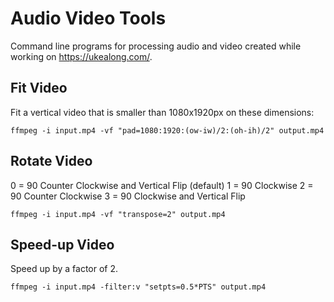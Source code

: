 # Audio Video Tools

Command line programs for processing audio and video created while working on https://ukealong.com/.

## Fit Video

Fit a vertical video that is smaller than 1080x1920px on these dimensions:

    ffmpeg -i input.mp4 -vf "pad=1080:1920:(ow-iw)/2:(oh-ih)/2" output.mp4

## Rotate Video

0 = 90 Counter Clockwise and Vertical Flip (default)
1 = 90 Clockwise
2 = 90 Counter Clockwise
3 = 90 Clockwise and Vertical Flip

    ffmpeg -i input.mp4 -vf "transpose=2" output.mp4

## Speed-up Video

Speed up by a factor of 2.

    ffmpeg -i input.mp4 -filter:v "setpts=0.5*PTS" output.mp4
